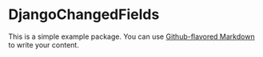 # DjangoChangedFields

This is a simple example package. You can use
[Github-flavored Markdown](https://guides.github.com/features/mastering-markdown/)
to write your content.